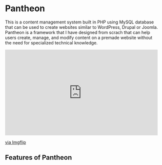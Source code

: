 # Pantheon
This is a content management system built in PHP using MySQL database that can be used to create websites similar to WordPress, Drupal or Joomla. Pantheon is a framework that I have designed from scrach that can help users create, manage, and modify content on a premade website without the need for specialized technical knowledge.

<div style="width:500px;max-width:100%;"><div style="height:0;padding-bottom:56.2%;position:relative;"><iframe width="500" height="281" style="position:absolute;top:0;left:0;width:100%;height:100%;" frameBorder="0" src="https://imgflip.com/embed/63we31"></iframe></div><p><a href="https://imgflip.com/gif/63we31">via Imgflip</a></p></div>

## Features of Pantheon
